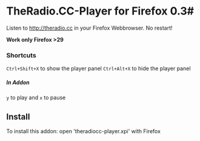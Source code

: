 # TheRadio.CC-Player for Firefox 0.3#

Listen to http://theradio.cc in your Firefox Webbrowser.
No restart!


**Work only Firefox >29**


### Shortcuts ###
`Ctrl+Shift+X` to show the player panel
`Ctrl+Alt+X` to hide the player panel

##### In Addon #####
`y` to play and `x` to pause

## Install ##

To install this addon: open 'theradiocc-player.xpi' with Firefox


